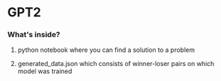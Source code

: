 # GPT2
### What's inside?

1. python notebook where you can find a solution to a problem

2. generated_data.json which consists of winner-loser pairs on which model was trained

